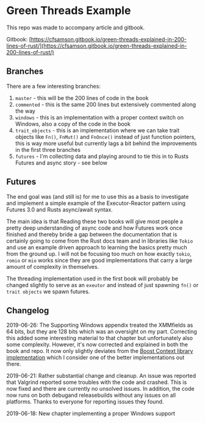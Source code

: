 # Green Threads Example

This repo was made to accompany article and gitbook.

Gitbook: [https://cfsamson.gitbook.io/green-threads-explained-in-200-lines-of-rust/](https://cfsamson.gitbook.io/green-threads-explained-in-200-lines-of-rust/)

## Branches
There are a few interesting branches:
1. `master` - this will be the 200 lines of code in the book
2. `commented` - this is the same 200 lines but extensively commented along the way
3. `windows` - this is an implementation with a proper context switch on Windows, also a copy of the code in the book
4. `trait_objects` - this is an implementation where we can take trait objects like `Fn()`, `FnMut()` and `FnOnce()` instead of just function pointers, this is way more useful but currently lags a bit behind the improvements in the first three branches
5. `futures` - I'm collecting data and playing around to tie this in to Rusts Futures and async story - see below

## Futures
The end goal was (and still is) for me to use this as a basis to investigate and implement a simple example of the Executor-Reactor pattern using
Futures 3.0 and Rusts async/await syntax.

The main idea is that Reading these two books will give most people a pretty deep understanding of async code and how Futures work once finished and
thereby bride a gap between the documentation that is certainly going to come from the Rust docs team and in libraries like `Tokio` and use an example driven
approach to learning the basics pretty much from the ground up. I will not be focusing too much on how exactly `tokio`, `romio` or `mio` works since they are good
implementations that carry a large amount of complexity in themselves.

The threading implementation used in the first book will probably be changed slightly to serve as an `exeutor` and instead of just spawning
`fn()` or `trait objects` we spawn futures.

## Changelog
2019-06-26: The Supporting Windows appendix treated the XMMfields as 64 bits, but they are 128 bits which was an oversight on my part. Correcting this added some interesting material to that chapter but unfortunately also some complexity. However, it's now corrected and explained in both the book and repo. It now only slightly deviates from the [Boost Context library implementation](https://github.com/boostorg/context/blob/develop/src/asm/ontop_x86_64_ms_pe_gas.asm) which I consider one of the better implementations out there.

2019-06-21: Rather substantial change and cleanup. An issue was reported that Valgrind reported some troubles with the code and crashed. This is now fixed and there are currently no unsolved issues. In addition, the code now runs on both debugand releasebuilds without any issues on all platforms. Thanks to everyone for reporting issues they found.

2019-06-18: New chapter implementing a proper Windows support
